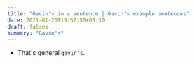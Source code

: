```yaml
---
title: "Gavin's in a sentence | Gavin's example sentences"
date: 2021-01-20T19:57:50+05:30
draft: falses
summary: "Gavin's"
---
```

- That's general `gavin's`.
                 
